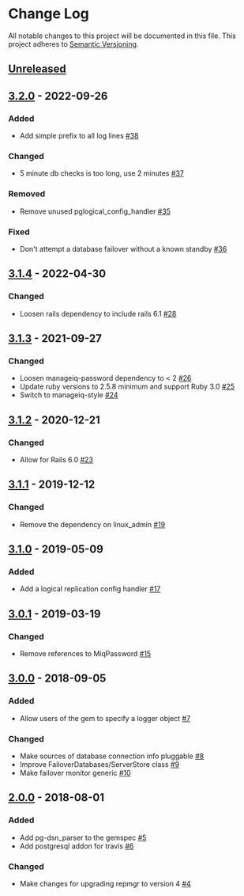 # Change Log

All notable changes to this project will be documented in this file.
This project adheres to [Semantic Versioning](http://semver.org/).

## [Unreleased]

## [3.2.0] - 2022-09-26
### Added
- Add simple prefix to all log lines [#38](https://github.com/ManageIQ/manageiq-postgres_ha_admin/pull/38)

### Changed
- 5 minute db checks is too long, use 2 minutes [#37](https://github.com/ManageIQ/manageiq-postgres_ha_admin/pull/37)

### Removed
- Remove unused pglogical_config_handler [#35](https://github.com/ManageIQ/manageiq-postgres_ha_admin/pull/35)

### Fixed
- Don't attempt a database failover without a known standby [#36](https://github.com/ManageIQ/manageiq-postgres_ha_admin/pull/36)

## [3.1.4] - 2022-04-30
### Changed
- Loosen rails dependency to include rails 6.1 [#28](https://github.com/ManageIQ/manageiq-postgres_ha_admin/pull/28)

## [3.1.3] - 2021-09-27
### Changed
- Loosen manageiq-password dependency to < 2 [#26](https://github.com/ManageIQ/manageiq-postgres_ha_admin/pull/26)
- Update ruby versions to 2.5.8 minimum and support Ruby 3.0 [#25](https://github.com/ManageIQ/manageiq-postgres_ha_admin/pull/25)
- Switch to manageiq-style [#24](https://github.com/ManageIQ/manageiq-postgres_ha_admin/pull/24)

## [3.1.2] - 2020-12-21
### Changed
- Allow for Rails 6.0 [#23](https://github.com/ManageIQ/manageiq-postgres_ha_admin/pull/23)

## [3.1.1] - 2019-12-12
### Changed
- Remove the dependency on linux_admin [#19](https://github.com/ManageIQ/manageiq-postgres_ha_admin/pull/19)

## [3.1.0] - 2019-05-09
### Added
- Add a logical replication config handler [#17](https://github.com/ManageIQ/manageiq-postgres_ha_admin/pull/17)

## [3.0.1] - 2019-03-19
### Changed
- Remove references to MiqPassword [#15](https://github.com/ManageIQ/manageiq-postgres_ha_admin/pull/15)

## [3.0.0] - 2018-09-05
### Added
- Allow users of the gem to specify a logger object [#7](https://github.com/ManageIQ/manageiq-postgres_ha_admin/pull/7)

### Changed
- Make sources of database connection info pluggable [#8](https://github.com/ManageIQ/manageiq-postgres_ha_admin/pull/8)
- Improve FailoverDatabases/ServerStore class [#9](https://github.com/ManageIQ/manageiq-postgres_ha_admin/pull/9)
- Make failover monitor generic [#10](https://github.com/ManageIQ/manageiq-postgres_ha_admin/pull/10)

## [2.0.0] - 2018-08-01
### Added
- Add pg-dsn_parser to the gemspec [#5](https://github.com/ManageIQ/manageiq-postgres_ha_admin/pull/5)
- Add postgresql addon for travis [#6](https://github.com/ManageIQ/manageiq-postgres_ha_admin/pull/6)

### Changed
- Make changes for upgrading repmgr to version 4 [#4](https://github.com/ManageIQ/manageiq-postgres_ha_admin/pull/4)

[Unreleased]: https://github.com/ManageIQ/manageiq-postgres_ha_admin/compare/v3.2.0...master
[3.2.0]: https://github.com/ManageIQ/manageiq-postgres_ha_admin/compare/v3.1.4...v3.2.0
[3.1.4]: https://github.com/ManageIQ/manageiq-postgres_ha_admin/compare/v3.1.3...v3.1.4
[3.1.3]: https://github.com/ManageIQ/manageiq-postgres_ha_admin/compare/v3.1.2...v3.1.3
[3.1.2]: https://github.com/ManageIQ/manageiq-postgres_ha_admin/compare/v3.1.1...v3.1.2
[3.1.1]: https://github.com/ManageIQ/manageiq-postgres_ha_admin/compare/v3.1.0...v3.1.1
[3.1.0]: https://github.com/ManageIQ/manageiq-postgres_ha_admin/compare/v3.0.1...v3.1.0
[3.0.1]: https://github.com/ManageIQ/manageiq-postgres_ha_admin/compare/v3.0.0...v3.0.1
[3.0.0]: https://github.com/ManageIQ/manageiq-postgres_ha_admin/compare/v2.0.0...v3.0.0
[2.0.0]: https://github.com/ManageIQ/manageiq-postgres_ha_admin/compare/v1.0.0...v2.0.0
